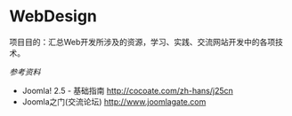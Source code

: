 ﻿WebDesign
=============
项目目的：汇总Web开发所涉及的资源，学习、实践、交流网站开发中的各项技术。



*参考资料*
* Joomla! 2.5 - 基础指南 http://cocoate.com/zh-hans/j25cn
* Joomla之门(交流论坛)   http://www.joomlagate.com






